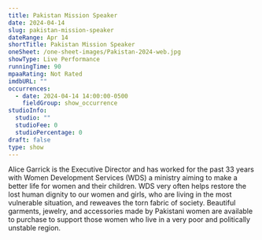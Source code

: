 ```yaml
---
title: Pakistan Mission Speaker
date: 2024-04-14
slug: pakistan-mission-speaker
dateRange: Apr 14
shortTitle: Pakistan Mission Speaker
oneSheet: /one-sheet-images/Pakistan-2024-web.jpg
showType: Live Performance
runningTime: 90
mpaaRating: Not Rated
imdbURL: ""
occurrences:
  - date: 2024-04-14 14:00:00-0500
    fieldGroup: show_occurrence
studioInfo:
  studio: ""
  studioFee: 0
  studioPercentage: 0
draft: false
type: show
---
```

Alice Garrick is the Executive Director and has worked for the past 33 years with Women Development Services (WDS) a ministry aiming to make a better life for women and their children. WDS very often helps restore the lost human dignity to our women and girls, who are living in the most vulnerable situation, and reweaves the torn fabric of society. Beautiful garments, jewelry, and accessories made by Pakistani women are available to purchase to support those women who live in a very poor and politically unstable region.  
